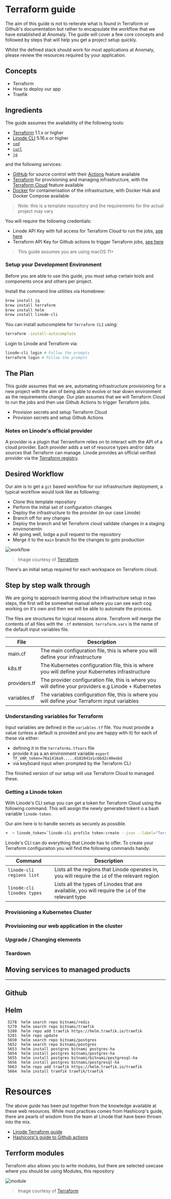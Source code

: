 # Terraform guide

The aim of this guide is not to reiterate what is found in Terraform or Github's documentation but rather to encapsulate the workflow that we have established at Anomaly. The guide will cover a few core concepts and followed by steps that will help you get a project setup quickly.

Whilst the defined stack should work for most applications at Anomaly, please review the resources required by your application.

## Concepts

- Terraform
- How to deploy our app 
- Traefik 

## Ingredients

The guide assumes the availability of the following tools:

- [Terraform](https://github.com/hashicorp/terraform) 1.1.x or higher
- [Linode CLI](https://github.com/linode/linode-cli) 5.16.x or higher
- [`sed`](https://www.gnu.org/software/sed/)
- [`curl`](https://curl.se/)
- [`jq`](https://stedolan.github.io/jq/)

and the following services:

- [GitHub](https://github.com) for source control with their [Actions](https://github.com/features/actions) feature available
- [Terraform](https://www.terraform.io) for provisioning and managing infrastructure, with the [Terraform Cloud](https://www.terraform.io/cloud) feature available
- [Docker](https://www.docker.com) for containerisation of the infrastructure, with Docker Hub and Docker Compose available

> _Note_: this is a template repository and the requirements for the actual project may vary

You will require the following credentials:

- Linode API Key with full access for Terraform Cloud to run the jobs, [see here](https://www.linode.com/docs/security/api-access/)
- Terraform API Key for Github actions to trigger Terraform jobs, [see here](https://help.github.com/en/actions/automating-your-workflow-with-github-actions/authenticating-with-the-github_token-secret)

> This guide assumes you are using macOS 11+

### Setup your Development Environment

Before you are able to use this guide, you must setup certain tools and components once and others per project.

Install the command line utilities via Homebrew:

```sh
brew install jq
brew install terraform
brew install helm
brew install linode-cli
```

You can install autocomplete for `Terraform CLI` using:

```sh
terraform -install-autocomplete
````

Login to Linode and Terraform via:

```sh
linode-cli login # Follow the prompts
terraform login # Follow the prompts
```

## The Plan

This guide assumes that we are, automating infrastructure provisioning for a new project with the aim of being able to evolve or tear down environment as the requirements change. Our plan assumes that we will Terraform Cloud to run the jobs and then use Github Actions to trigger Terraform jobs.

- Provision secrets and setup Terraform Cloud
- Provision secrets and setup Github Actions



### Notes on Linode's official provider

A provider is a plugin that Terramform relies on to interact with the API of a cloud provider. Each provider adds a set of resource types and/or data sources that Terraform can manage. Linode provides an official verified provider via the [Terraform registry](https://registry.terraform.io/providers/linode/linode/latest).

## Desired Workflow

Our aim is to get a `git` based workflow for our infrastructure deployment, a typical workflow would look like as following:

- Clone this template repository
- Perform the initial set of configuration changes
- Deploy the infrastructure to the provider (in our case Linode)
- Branch off for any changes 
- Deploy the branch and let Terraform cloud validate changes in a staging envirnonemtn
- All going well, lodge a pull request to the repository
- Merge it to the `main` branch for the changes to goto production

![workflow](https://mktg-content-api-hashicorp.vercel.app/api/assets?product=tutorials&version=main&asset=public%2Fimg%2Fterraform%2Fautomation%2Ftfc-gh-actions-workflow.png)

> Image courtesy of [Terraform](https://www.terraform.io/)

There's an initial setup required for each workspace on  Terraform cloud.

## Step by step walk through

We are going to approach learning about the infrastructure setup in two steps, the first will be somewhat manual where you can see each cog working on it's own and then we will be able to automate the process.

The files are structures for logical reasons alone. Terraform will merge the contents of all files with the `.tf` extension. `terraform.vars` is the name of the default input variables file.

| File | Description |
--- | --- 
| main.cf | The main configuration file, this is where you will define your infrastructure |
| k8s.tf | The Kubernetes configuration file, this is where you will define your Kubernetes infrastructure |
| providers.tf | The provider configuration file, this is where you will define your providers e.g Linode + Kubernetes |
| variables.tf | The variables configuration file, this is where you will define your Terraform input variables |

### Understanding variables for Terraform

Input variables are defined in the `variables.tf` file. You must provide a value (unless a default is provided and you are happy with it) for each of these via either:

- defining it in the `terraforms.tfvars` file
- provide it as a an environment variable `export TF_VAR_token=70a1416a9.....d182041e1c6bd2c40eebd`
- via keyboard input when prompted by the Terraform CLI

The finished version of our setup will use Terraform Cloud to managed these.

### Getting a Linode token

With Linode's CLI setup you can get a token for Terraform Cloud using the following command. This will assign the newly generated tokent o a bash variable `linode-token`.

Our aim here is to handle secrets as securely as possible.

```zsh
➜  ~ linode_token=`linode-cli profile token-create --json --label="Terraform Cloud" | jq '.[0]["token"]'`
```

Linode's CLI can do everything that Linode has to offer. To create your Terraform configuraiton you will find the following commands handy:

| Command | Description |
--- | --- 
| `linode-cli regions list` | Lists all the regions that Linode operates in, you will require the `id` of the relevant region |
| `linode-cli linodes types` | Lists all the types of Linodes that are available, you will require the `id` of the relevant type |

### Provisioning a Kubernetes Cluster


### Provisioning our web application in the cluster


### Upgrade / Changing elements

### Teardown


## Moving services to managed products




---

## Github


## Helm

```
 5278  helm search repo bitnami/redis
 5279  helm search repo bitnami/traefik
 5280  helm repo add traefik https://helm.traefik.io/traefik
 5281  helm repo update
 5650  helm search repo bitnami/postgres
 5652  helm search repo bitnami/postgres
 5653  helm install postgres bitnami postgres-ha
 5654  helm install postgres bitnami/postgres-ha
 5655  helm install postgres bitnami/bitnami/postgresql-ha
 5656  helm install postgres bitnami/postgresql-ha
 5663  helm repo add traefik https://helm.traefik.io/traefik
 5664  helm install traefik traefik/traefik
 ```

# Resources

The above guide has been put together from the knowledge available at these web resources. While most practices comes from Hashicorp's guide, there are pearls of wisdom from the team at Linode that have been thrown into the mix.

- [Linode Terraform guide](https://www.linode.com/docs/guides/how-to-build-your-infrastructure-using-terraform-and-linode/)
- [Hashicorp's guide to Github actions](https://learn.hashicorp.com/tutorials/terraform/github-actions)


## Terrform modules

Terraform also allows you to write modules, but there are selected usecase where you should be using Modules, this repository 

![module](https://www.terraform.io/img/docs/image2.png)
> Image courtesy of [Terraform](https://www.terraform.io/)

